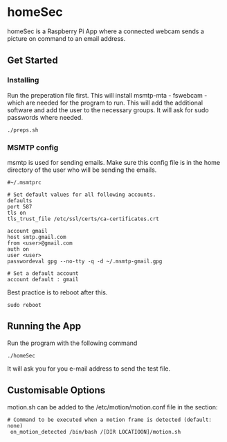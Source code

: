 # homeSec

homeSec is a Raspberry Pi App where a connected webcam sends a picture on command to an email address.

## Get Started
### Installing

Run the preperation file first. This will install msmtp-mta - fswebcam - which are needed for the program to run. 
This will add the additional software and add the user to the necessary groups. It will ask for sudo passwords where needed.

```
./preps.sh
```

### MSMTP config

msmtp is used for sending emails. Make sure this config file is in the home directory of the user who will be sending the emails.


```
#~/.msmtprc

# Set default values for all following accounts.
defaults
port 587
tls on
tls_trust_file /etc/ssl/certs/ca-certificates.crt

account gmail
host smtp.gmail.com
from <user>@gmail.com
auth on
user <user>
passwordeval gpg --no-tty -q -d ~/.msmtp-gmail.gpg

# Set a default account
account default : gmail

```

Best practice is to reboot after this.

```
sudo reboot
```

## Running the App

Run the program with the following command

```
./homeSec
```
It will ask you for you e-mail address to send the test file.

## Customisable Options

motion.sh can be added to the /etc/motion/motion.conf file in the section:

```
# Command to be executed when a motion frame is detected (default: none)
 on_motion_detected /bin/bash /[DIR LOCATIOON]/motion.sh
```
